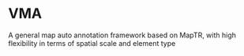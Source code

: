 # VMA
A general map auto annotation framework based on MapTR, with high flexibility in terms of spatial scale and element type
